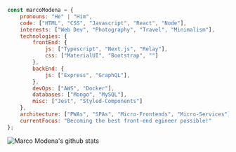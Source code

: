 ```javascript
const marcoModena = {
    pronouns: "He" | "Him",
    code: ["HTML", "CSS", "Javascript", "React", "Node"],
    interests: ["Web Dev", "Photography", "Travel", "Minimalism"],
    technologies: {
        frontEnd: {
            js: ["Typescript", "Next.js", "Relay"],
            css: ["MaterialUI", "Bootstrap", ""]
        },
        backEnd: {
            js: ["Express", "GraphQL"],
        },
        devOps: ["AWS", "Docker"],
        databases: ["Mongo", "MySQL"],
        misc: ["Jest", "Styled-Components"]
    },
    architecture: ["PWAs", "SPAs", "Micro-Frontends", "Micro-Services"],
    currentFocus: "Becoming the best front-end egineer possible!"
};
```

![Marco Modena's github stats](https://github-readme-stats.vercel.app/api?username=Anedom&show_icons=true&hide_border=true&theme=graywhite)
